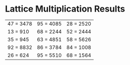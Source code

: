 # Lattice Multiplication Results

|   |   |   |
|---|---|---|
| 47 = 3478 | 95 = 4085 | 28 = 2520 |
| 13 = 910 | 68 = 2244 | 52 = 2444 |
| 35 = 945 | 63 = 4851 | 58 = 5626 |
| 92 = 8832 | 86 = 3784 | 84 = 1008 |
| 26 = 624 | 95 = 5510 | 68 = 1564 |
